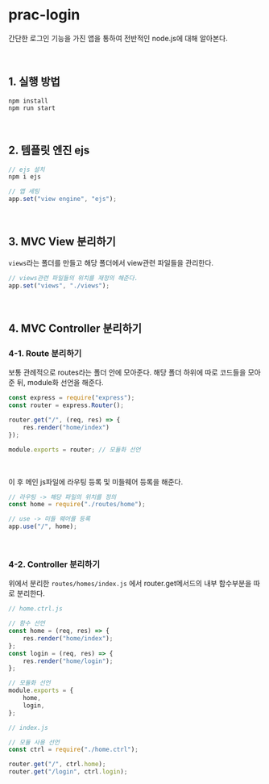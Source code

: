 # prac-login

간단한 로그인 기능을 가진 앱을 통하여 전반적인 node.js에 대해 알아본다.

<br />

## 1. 실행 방법

```
npm install
npm run start
```

<br />

## 2. 템플릿 엔진 ejs

```javascript
// ejs 설치
npm i ejs

// 앱 세팅
app.set("view engine", "ejs");
```

<br />

## 3. MVC View 분리하기

`views`라는 폴더를 만들고 해당 폴더에서 view관련 파일들을 관리한다.

```javascript
// views관련 파일들의 위치를 재정의 해준다.
app.set("views", "./views");
```

<br />

## 4. MVC Controller 분리하기

### 4-1. Route 분리하기

보통 관례적으로 routes라는 폴더 안에 모아준다.
해당 폴더 하위에 따로 코드들을 모아준 뒤, module화 선언을 해준다.

```javascript
const express = require("express");
const router = express.Router();

router.get("/", (req, res) => {
    res.render("home/index")
});

module.exports = router; // 모듈화 선언
```

<br />

이 후 메인 js파일에 라우팅 등록 및 미들웨어 등록을 해준다.

```javascript
// 라우팅 -> 해당 파일의 위치를 정의
const home = require("./routes/home");

// use -> 미들 웨어를 등록
app.use("/", home);
```

<br />

### 4-2. Controller 분리하기

위에서 분리한 `routes/homes/index.js` 에서 router.get메서드의 내부 함수부분을 따로 분리한다.

```javascript
// home.ctrl.js

// 함수 선언
const home = (req, res) => {
    res.render("home/index");
};
const login = (req, res) => {
    res.render("home/login");
};

// 모듈화 선언
module.exports = {
    home,
    login,
};
```

```javascript
// index.js

// 모듈 사용 선언
const ctrl = require("./home.ctrl");

router.get("/", ctrl.home);
router.get("/login", ctrl.login);
```

<br />